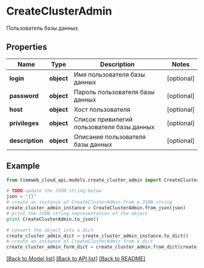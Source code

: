 # CreateClusterAdmin

Пользователь базы данных.

## Properties
Name | Type | Description | Notes
------------ | ------------- | ------------- | -------------
**login** | **object** | Имя пользователя базы данных | [optional] 
**password** | **object** | Пароль пользователя базы данных | [optional] 
**host** | **object** | Хост пользователя | [optional] 
**privileges** | **object** | Список привилегий пользователя базы данных | [optional] 
**description** | **object** | Описание пользователя базы данных | [optional] 

## Example

```python
from timeweb_cloud_api.models.create_cluster_admin import CreateClusterAdmin

# TODO update the JSON string below
json = "{}"
# create an instance of CreateClusterAdmin from a JSON string
create_cluster_admin_instance = CreateClusterAdmin.from_json(json)
# print the JSON string representation of the object
print CreateClusterAdmin.to_json()

# convert the object into a dict
create_cluster_admin_dict = create_cluster_admin_instance.to_dict()
# create an instance of CreateClusterAdmin from a dict
create_cluster_admin_form_dict = create_cluster_admin.from_dict(create_cluster_admin_dict)
```
[[Back to Model list]](../README.md#documentation-for-models) [[Back to API list]](../README.md#documentation-for-api-endpoints) [[Back to README]](../README.md)


